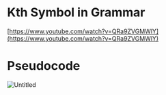 # Kth Symbol in Grammar

[https://www.youtube.com/watch?v=QRa9ZVGMWlY](https://www.youtube.com/watch?v=QRa9ZVGMWlY)

# Pseudocode

![Untitled](Kth%20Symbol%20in%20Grammar/Untitled.png)